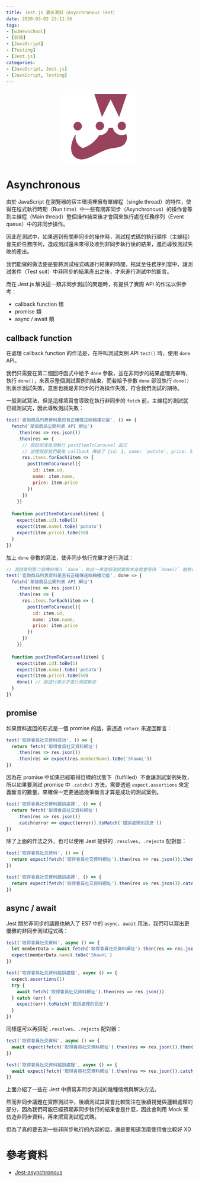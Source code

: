 ```yaml
---
title: Jest.js 異步測試（Asynchronous Test）
date: 2020-03-02 23:11:56
tags:
- [w3HexSchool]
- [前端]
- [JavaScript]
- [Testing]
- [Jest.js]
categories: 
- [JavaScript, Jest.js]
- [JavaScript, Testing]
---
```


<div style="display:flex;justify-content:center;">
  <img style="object-fit:cover;" alt="jest-logo" src='/images/Jest/jest-logo.png' width='200px' height='200px' />
</div>

# Asynchronous
由於 JavaScript 在瀏覽器的宿主環境裡擁有單線程（single thread）的特性，使得在程式執行時期（Run time）中一些有關非同步（Asynchronous）的操作會等到主線程（Main thread）整個操作結束後才會回來執行處在任務序列（Event queue）中的非同步操作。

因此在測試中，如果遇到有關非同步的操作時，測試程式碼的執行順序（主線程）會先於任務序列，造成測試還未來得及收到非同步執行後的結果，進而導致測試失敗的產出。

我們能做的做法便是要將測試程式碼運行結束的時間，拖延至任務序列當中，讓測試套件（Test suit）中非同步的結果產出之後，才來進行測試中的斷言。

而在 Jest.js 解決這一類非同步測試的問題時，有提供了實際 API 的作法以供參考：
- callback function 類
- promise 類
- async / await 類

<!--more-->

## callback function
在處理 callback function 的作法是，在呼叫測試案例 API `test()` 時，使用 `done` API。

我們只需要在第二個回呼函式中給予 `done` 參數，並在非同步的結果處理完畢時，執行 `done()`，來表示整個測試案例的結束，而若給予參數 `done` 卻沒執行 `done()` 則表示測試失敗，意思也就是非同步的行為操作失敗，符合我們測試的期待。

一般測試寫法，但是這樣填寫會導致在執行非同步的 `fetch` 前，主線程的測試就已經測試完，因此導致測試失敗：
```javascript
test('查詢商品列表資料是否有正確傳送給輪播功能', () => {
  fetch('某個商品公開列表 API 網址')
    .then(res => res.json())
    .then(res => {
      // 假設完成後須執行 postItemToCarousel 函式
      // 這裡假設我們最後 callback 傳送了 {id: 1, name: 'potato', price: 50 } 進去
      res.items.forEach(item => {
        postItemToCarousel({
          id: item.id, 
          name: item.name,
          price: item.price
        })
      })
    })

  function postItemToCarousel(item) {
    expect(item.id).toBe(1)
    expect(item.name).toBe('potato')
    expect(item.price).toBe(50)
  }
})
```

加上 `done` 參數的寫法，使非同步執行完畢才進行測試：

```javascript
// 測試案例第二個傳參傳入 `done`，如此一來這個測試案例本身就會等待 `done()` 被執行的時候才會開始測試斷言的部分。
test('查詢商品列表資料是否有正確傳送給輪播功能', done => {
  fetch('某個商品公開列表 API 網址')
    .then(res => res.json())
    .then(res => {
      res.items.forEach(item => {
        postItemToCarousel({
          id: item.id, 
          name: item.name,
          price: item.price
        })
      })
    })

  function postItemToCarousel(item) {
    expect(item.id).toBe(1)
    expect(item.name).toBe('potato')
    expect(item.price).toBe(50)
    done() // 到這行表示才進行測試斷言
  }
})
```


## promise
如果資料返回的形式是一個 promise 的話，需透過 `return` 來返回斷言：

```javascript
test('取得會員社交資料成功', () => {
  return fetch('取得會員社交資料網址')
    .then(res => res.json())
    .then(res => expect(res.memberName).toBe('ShawnL'))
})
```

因為在 promise 中如果已經取得目標的狀態下（fulfilled）不會讓測試案例失敗，所以如果要測試 promise 中 `.catch()` 方法，需要透過 `expect.assertions` 來定義斷言的數量，來確保一定要通過幾筆斷言才算是成功的測試案例。

```javascript
test('取得會員社交資料錯誤處裡', () => {
  return fetch('取得會員社交資料網址')
    .then(res => res.json())
    .catch(error => expect(error)).toMatch('錯誤處理的訊息'))
})
```

除了上面的作法之外，也可以使用 Jest 提供的 `.resolves`、`.rejects` 配對器：
```javascript
test('取得會員社交資料', () => {
  return expect(fetch('取得會員社交資料網址').then(res => res.json()).then(res => res.memberName)).resolves.toBe('ShawnL')
})
```

```javascript
test('取得會員社交資料錯誤處裡', () => {
  return expect(fetch('取得會員社交資料網址').then(res => res.json()).catch(error => error)).rejects.toMatch('錯誤處理的訊息')
})
```

## async / await
Jest 關於非同步的議題也納入了 ES7 中的 `async`、`await` 用法，我們可以寫出更優雅的非同步測試程式碼：

```javascript
test('取得會員社交資料', async () => {
  let memberData = await fetch('取得會員社交資料網址').then(res => res.json()).then(res => res)
  expect(memberData.name).toBe('ShawnL')
})
```

```javascript
test('取得會員社交資料錯誤處裡', async () => {
  expect.assertions(1)
  try {
    await fetch('取得會員社交資料網址').then(res => res.json())
  } catch (err) {
    expect(err).toMatch('錯誤處理的訊息')
  }
})
```

同樣還可以再搭配 `.resolves`、`.rejects` 配對器：

```javascript
test('取得會員社交資料', async () => {
  await expect(fetch('取得會員社交資料網址').then(res => res.json()).then(res => res.name)).resolves.toBe('ShawnL')
})
```

```javascript
test('取得會員社交資料錯誤處裡', async () => {
  await expect(fetch('取得會員社交資料網址').then(res => res.json()).catch(err => err)).rejects.toMatch('錯誤處理的訊息')
})
```

上面介紹了一些在 Jest 中撰寫非同步測試的幾種情境與解決方法。

然而非同步議題在實際測試中，後續測試其實會比較關注在後續視覺與邏輯處理的部分，因為我們可能已經預期非同步執行的結果會是什麼，因此會利用 Mock 來仿造非同步資料，再來撰寫測試程式碼。

但為了真的要去測一些非同步執行的內容的話，還是要知道怎麼使用會比較好 XD


# 參考資料

- [Jest-asynchronous](https://jestjs.io/docs/en/asynchronous)